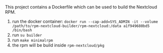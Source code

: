 This project contains a Dockerfile which can be used to build the Nextcloud RPM.
 1. run the docker container:
 `docker run --cap-add=SYS_ADMIN -it --volume /path/to/rpm-nextcloud-builder/rpm-nextcloud:/data a1f949680bd5 /bin/bash`
 2. run `su builder`
 3. run `make minimalrpm`
 3. the rpm will be build inside `rpm-nextcloud/pkg`
